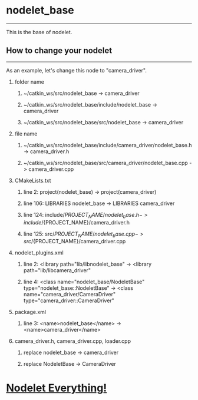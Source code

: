 # nodelet_base
---

This is the base of nodelet.

## How to change your nodelet
---

As an example, let's change this node to "camera_driver".

1. folder name

    1. ~/catkin_ws/src/nodelet_base -> camera_driver
    
    1. ~/catkin_ws/src/nodelet_base/include/nodelet_base -> camera_driver
    
    1. ~/catkin_ws/src/nodelet_base/src/nodelet_base -> camera_driver

1. file name

    1. ~/catkin_ws/src/nodelet_base/include/camera_driver/nodelet_base.h -> camera_driver.h

    1. ~/catkin_ws/src/nodelet_base/src/camera_driver/nodelet_base.cpp -> camera_driver.cpp

1. CMakeLists.txt

    1. line 2: project(nodelet_base) -> project(camera_driver)
    
    1. line 106: LIBRARIES nodelet_base -> LIBRARIES camera_driver
    
    1. line 124: include/${PROJECT_NAME}/nodelet_base.h -> include/${PROJECT_NAME}/camera_driver.h
    
    1. line 125: src/${PROJECT_NAME}/nodelet_base.cpp -> src/${PROJECT_NAME}/camera_driver.cpp

1. nodelet_plugins.xml

    1. line 2: \<library path="lib/libnodelet_base" -> \<library path="lib/libcamera_driver"

    1. line 4: \<class name="nodelet_base/NodeletBase" type="nodelet_base::NodeletBase" -> \<class name="camera_driver/CameraDriver" type="camera_driver::CameraDriver"

1. package.xml

    1. line 3: \<name\>nodelet_base\</name\> -> \<name\>camera_driver\</name\>

1. camera_driver.h, camera_driver.cpp, loader.cpp

    1. replace nodelet_base -> camera_driver

    1. replace NodeletBase -> CameraDriver

# [Nodelet Everything!](http://www.clearpathrobotics.com/assets/guides/ros/Nodelet%20Everything.html)
